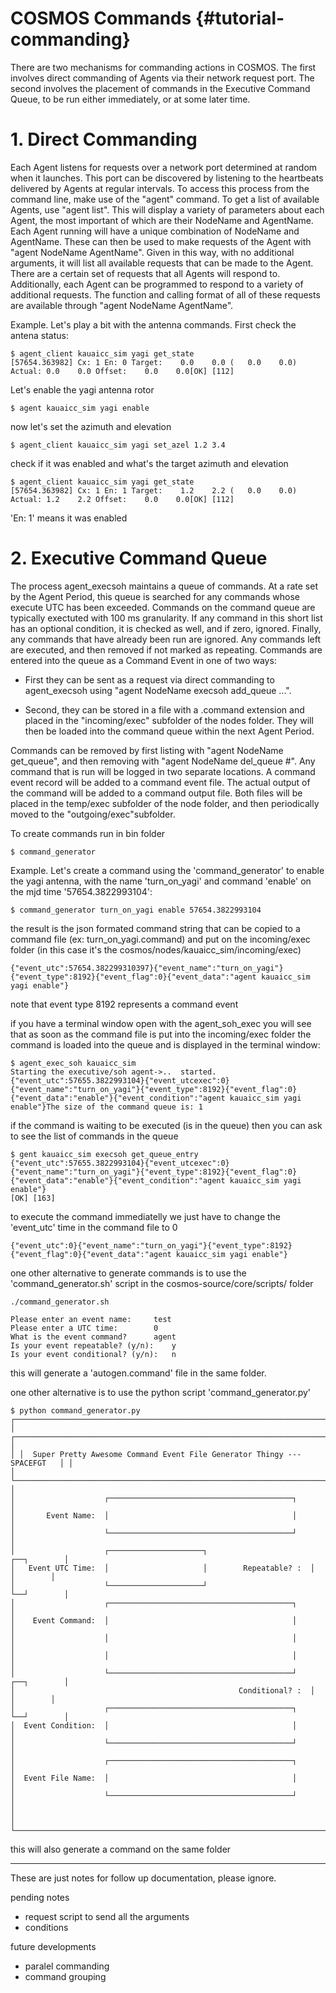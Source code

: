 # COSMOS Commands {#tutorial-commanding} 

There are two mechanisms for commanding actions in COSMOS. The first involves direct commanding of Agents via their network request port. The second involves the placement of commands in the Executive Command Queue, to be run either immediately, or at some later time.

# 1. Direct Commanding

Each Agent listens for requests over a network port determined at random when it launches. This port can be discovered by listening to the heartbeats delivered by Agents at regular intervals. To access this process from the command line, make use of the "agent" command. To get a list of available Agents, use "agent list". This will display a variety of parameters about each Agent, the most important of which are their NodeName and AgentName. Each Agent running will have a unique combination of NodeName and AgentName. These can then be used to make requests of the Agent with "agent NodeName AgentName". Given in this way, with no additional arguments, it will list all available requests that can be made to the Agent. There are a certain set of requests that all Agents will respond to. Additionally, each Agent can be programmed to respond to a variety of additional requests. The function and calling format of all of these requests are available through "agent NodeName AgentName".

Example. Let's play a bit with the antenna commands. First check the antena status:

```
$ agent_client kauaicc_sim yagi get_state
[57654.363982] Cx: 1 En: 0 Target:    0.0    0.0 (   0.0    0.0) Actual: 0.0    0.0 Offset:    0.0    0.0[OK] [112]
```

Let's enable the yagi antenna rotor

```
$ agent kauaicc_sim yagi enable
```

now let's set the azimuth and elevation
```
$ agent_client kauaicc_sim yagi set_azel 1.2 3.4
```

check if it was enabled and what's the target azimuth and elevation
```
$ agent_client kauaicc_sim yagi get_state
[57654.363982] Cx: 1 En: 1 Target:    1.2    2.2 (   0.0    0.0) Actual: 1.2    2.2 Offset:    0.0    0.0[OK] [112]
```
'En: 1' means it was enabled


# 2. Executive Command Queue

The process agent_execsoh maintains a queue of commands. At a rate set by the Agent Period, this queue is searched for any commands whose execute UTC has been exceeded. Commands on the command queue are typically exectuted with 100 ms granularity. If any command in this short list has an optional condition, it is checked as well, and if zero, ignored. Finally, any commands that have already been run are ignored. Any commands left are executed, and then removed if not marked as repeating. Commands are entered into the queue as a Command Event in one of two ways: 

- First they can be sent as a request via direct commanding to agent_execsoh using "agent NodeName execsoh add_queue ...". 

- Second, they can be stored in a file with a .command extension and placed in the "incoming/exec" subfolder of the nodes folder. They will then be loaded into the command queue within the next Agent Period. 

Commands can be removed by first listing with "agent NodeName get_queue", and then removing with "agent NodeName del_queue #". Any command that is run will be logged in two separate locations. A command event record will be added to a command event file. The actual output of the command will be added to a command output file. Both files will be placed in the temp/exec subfolder of the node folder, and then periodically moved to the "outgoing/exec"subfolder.


To create commands run in bin folder
```
$ command_generator
```

Example. Let's create a command using the 'command_generator' to enable the yagi antenna, with the name 'turn_on_yagi' and command 'enable' on the mjd time '57654.3822993104':

```
$ command_generator turn_on_yagi enable 57654.3822993104
```

the result is the json formated command string that can be copied to a command file (ex: turn_on_yagi.command) and put on the incoming/exec folder (in this case it's the cosmos/nodes/kauaicc_sim/incoming/exec)

```
{"event_utc":57654.382299310397}{"event_name":"turn_on_yagi"}{"event_type":8192}{"event_flag":0}{"event_data":"agent kauaicc_sim yagi enable"}
```

note that event type 8192 represents a command event

if you have a terminal window open with the agent_soh_exec you will see that as soon as the command file is put into the incoming/exec folder the command is loaded into the queue and is displayed in the terminal window:

```
$ agent_exec_soh kauaicc_sim
Starting the executive/soh agent->..  started.
{"event_utc":57655.3822993104}{"event_utcexec":0}{"event_name":"turn_on_yagi"}{"event_type":8192}{"event_flag":0}{"event_data":"enable"}{"event_condition":"agent kauaicc_sim yagi enable"}The size of the command queue is: 1

```

if the command is waiting to be executed (is in the queue) then you can ask to see the list of commands in the queue

```
$ gent kauaicc_sim execsoh get_queue_entry
{"event_utc":57655.3822993104}{"event_utcexec":0}{"event_name":"turn_on_yagi"}{"event_type":8192}{"event_flag":0}{"event_data":"enable"}{"event_condition":"agent kauaicc_sim yagi enable"}
[OK] [163]
```

to execute the command immediatelly we just have to change the 'event_utc' time in the command file to 0

```
{"event_utc":0}{"event_name":"turn_on_yagi"}{"event_type":8192}{"event_flag":0}{"event_data":"agent kauaicc_sim yagi enable"}
```

one other alternative to generate commands is to use the 'command_generator.sh' script in the cosmos-source/core/scripts/ folder

```
./command_generator.sh 

Please enter an event name:     test
Please enter a UTC time:        0
What is the event command?      agent
Is your event repeatable? (y/n):    y
Is your event conditional? (y/n):   n
```

this will generate a 'autogen.command' file in the same folder.

one other alternative is to use the python script 'command_generator.py'

```
$ python command_generator.py
┌──────────────────────────────────────────────────────────────────────────────┐
│ ┌──────────────────────────────────────────────────────────────────────────┐ │
│ │  Super Pretty Awesome Command Event File Generator Thingy --- SPACEFGT   │ │
│ └──────────────────────────────────────────────────────────────────────────┘ │
│                    ┌─────────────────────────────────────────┐               │
│       Event Name:  │                                         │               │
│                    └─────────────────────────────────────────┘               │
│                    ┌─────────────────────┐                       ┌──┐        │
│   Event UTC Time:  │                     │        Repeatable? :  │  │        │
│                    └─────────────────────┘                       └──┘        │
│                    ┌─────────────────────────────────────────┐               │
│    Event Command:  │                                         │               │
│                    │                                         │               │
│                    │                                         │               │
│                    └─────────────────────────────────────────┘   ┌──┐        │
│                                                  Conditional? :  │  │        │
│                    ┌─────────────────────────────────────────┐   └──┘        │
│  Event Condition:  │                                         │               │
│                    └─────────────────────────────────────────┘               │
│                    ┌─────────────────────────────────────────┐               │
│  Event File Name:  │                                         │               │
│                    └─────────────────────────────────────────┘               │
│                                                                              │
└──────────────────────────────────────────────────────────────────────────────┘
```

this will also generate a command on the same folder

---
These are just notes for follow up documentation, please ignore.

pending notes
- request script to send all the arguments
- conditions

future developments
- paralel commanding 
- command grouping 

